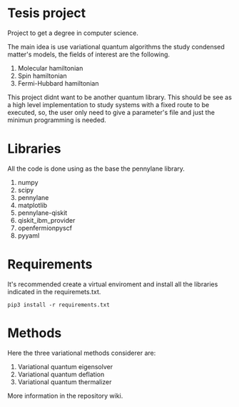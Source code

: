 # Tesis project
Project to get a degree in computer science.

The main idea is use variational quantum algorithms the study condensed matter's models,
the fields of interest are the following.
1. Molecular hamiltonian
2. Spin hamiltonian
3. Fermi-Hubbard hamiltonian

This project didnt want to be another quantum library. This should be see as a high level
implementation to study systems with a fixed route to be executed, so, the user only need to give 
a parameter's file and just the minimun programming is needed. 

# Libraries
All the code is done using as the base the pennylane library.
1. numpy
2. scipy
3. pennylane
4. matplotlib
5. pennylane-qiskit
6. qiskit_ibm_provider
7. openfermionpyscf
8. pyyaml

# Requirements
It's recommended create a virtual enviroment and install all the libraries indicated in the requiremets.txt. 

``` pip3 install -r requirements.txt ```

# Methods
Here the three variational methods considerer are:

1. Variational quantum eigensolver
2. Variational quantum deflation
3. Variational quantum thermalizer

More information in the repository wiki.
